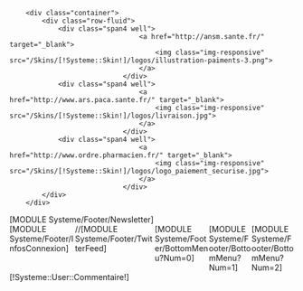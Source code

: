 		<div class="container">
			<div class="row-fluid">
				<div class="span4 well">
                                    <a href="http://ansm.sante.fr/" target="_blank">
                                        <img class="img-responsive" src="/Skins/[!Systeme::Skin!]/logos/illustration-paiments-3.png">
                                    </a>
                                </div>
				<div class="span4 well">
                                    <a href="http://www.ars.paca.sante.fr/" target="_blank">
                                        <img class="img-responsive" src="/Skins/[!Systeme::Skin!]/logos/livraison.jpg">
                                    </a>
                                </div>
				<div class="span4 well">
                                    <a href="http://www.ordre.pharmacien.fr/" target="_blank">
                                        <img class="img-responsive" src="/Skins/[!Systeme::Skin!]/logos/logo_paiement_securise.jpg">
                                    </a>
                                </div>
			</div>
		</div>

<footer id="footer" class="omega clearfix">
	<section class="footer">
		<div class="overlay-kb"></div>
		<div class="container">
			<div class="row-fluid">
				<div style="clear:both"></div>
				<div id="lofadvafooterfooter" class="lofadvafooter">
					<div id="lofadva-pos-1" class="lof-position" style="width:100%">
						<div class="lof-position-wrap">
							<div class="lofadva-block-1 lof-block" style="width:100%; float:left;">
								[MODULE Systeme/Footer/Newsletter]
							</div>
							<div style="clear:both;"></div>
						</div>
					</div>
				</div>
				<div id="lofadva-pos-2" class="lof-position" style="width:100%">
					<div class="lof-position-wrap">
						<div class="lofadva-block-1 lof-block" style="width:23.00%; float:left;">
							[MODULE Systeme/Footer/InfosConnexion]
						</div>
						<div class="lofadva-block-2 lof-block" style="width:28.00%; float:left;">
							//[MODULE Systeme/Footer/TwitterFeed]
						</div>
						<div class="lofadva-block-3 lof-block" style="width:19.00%; float:left;">
							[MODULE Systeme/Footer/BottomMenu?Num=0]
						</div>
						<div class="lofadva-block-4 lof-block" style="width:15%; float:left;">
							[MODULE Systeme/Footer/BottomMenu?Num=1]
						</div>
						<div class="lofadva-block-5 lof-block" style="width:15%; float:left;">
							[MODULE Systeme/Footer/BottomMenu?Num=2]
						</div>
						<div style="clear:both;"></div>
					</div>
				</div>
			</div>
		</div>
	</section>
	<section id="footer-bottom">
		<div class="container">
			<div class="row-fluid">
				<div class="span6">
					<div class="copyright">
                                                    [!Systeme::User::Commentaire!]
					</div>
				</div>
				<div class="span6">
					<div class="footnav">
						<div class="customhtml block " id="leo-customhtml-footnav">
							<div class="block_content">
								<p><img src="/Skins/[!Systeme::Skin!]/Css/modules/leocustomfootnav/images/icon-social.png" alt="" />
								</p>
							</div>
						</div>
					</div>
				</div>
			</div>
		</div>
	</section>

</footer>